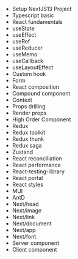 - Setup NextJS13 Project
- Typescript basic
- React fundamentals
- useState
- useEffect
- useRef
- useReducer
- useMemo
- useCallback
- useLayoutEffect
- Custom hook
- Form
- React composition
- Compound component
- Context
- Props drilling
- Render props
- High Order Component
- Redux
- Redux toolkit
- Redux thunk
- Redux saga
- Zustand
- React reconciliation
- React performance
- React-testing-library
- React portal
- React styles
- MUI
- AntD
- Next/head
- Next/image
- Next/link
- Next/document
- Next/app
- Next/font
- Server component
- Client component

